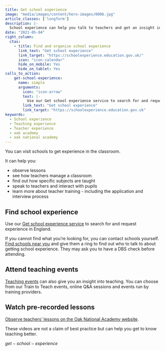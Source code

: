 ```yaml
---
title: Get school experience
image: "media/images/content/hero-images/0006.jpg"
article_classes: ['longform']
description: |-
  School experience can help you talk to teachers and get an insight into day-to-day school life. Here's how to get school experience.
date: "2021-05-04"
right_column:
  ctas:
    - title: Find and organise school experience
      link_text: "Get school experience"
      link_target: "https://schoolexperience.education.gov.uk/"
      icon: "icon-calendar"
      hide_on_mobile: Yes
      hide_on_tablet: Yes
calls_to_action:
    get-school-experience:
      name: simple
      arguments:
        icon: "icon-arrow"
        text: |-
          Use our Get school experience service to search for and request experience in England.
        link_text: "Get school experience"
        link_target: "https://schoolexperience.education.gov.uk"
keywords:
  - School experience
  - Teaching experience
  - Teacher experience
  - oak academy
  - oak national academy
---
```


You can visit schools to get experience in the classroom.

It can help you:

* observe lessons
* see how teachers manage a classroom
* find out how specific subjects are taught
* speak to teachers and interact with pupils
* learn more about teacher training - including the application and interview process

## Find school experience

Use our [Get school experience service](https://schoolexperience.education.gov.uk/) to search for and request experience in England.

If you cannot find what you’re looking for, you can contact schools yourself. [Find schools near you](https://get-information-schools.service.gov.uk/) and give them a ring to find out who to talk to about getting school experience. They may ask you to have a DBS check before attending.

<!--- ## Maths or physics teaching internships

You may be eligible for a [maths or physics teaching internship](/teaching-internship-providers) earning £300 a week if you're doing a undergraduate degree in science, technology, engineering or maths. --->

## Attend teaching events

[Teaching events](/events) can also give you an insight into teaching. You can choose from our Train to Teach events, online Q&A sessions and events run by training providers.

## Watch pre-recorded lessons

[Observe teachers’ lessons on the Oak National Academy website](https://teachers.thenational.academy/lessons-for-itt).

These videos are not a claim of best practice but can help you get to know teaching better.

$get-school-experience$
